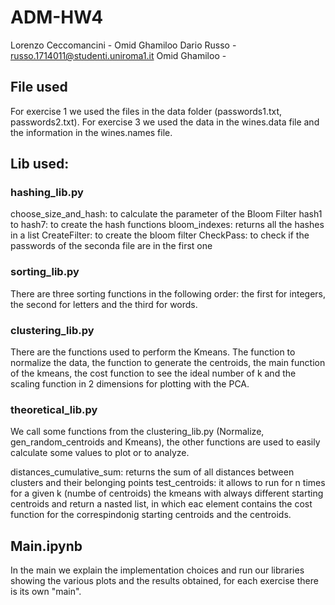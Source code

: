 # ADM-HW4

Lorenzo Ceccomancini - Omid Ghamiloo
Dario Russo - russo.1714011@studenti.uniroma1.it
Omid Ghamiloo - 


## File used
For exercise 1 we used the files in the data folder (passwords1.txt, passwords2.txt).
For exercise 3 we used the data in the wines.data file and the information in the wines.names file.

## Lib used:

### hashing_lib.py
choose_size_and_hash: to calculate the parameter of the Bloom Filter
hash1 to hash7: to create the hash functions
bloom_indexes: returns all the hashes in a list
CreateFilter: to create the bloom filter
CheckPass: to check if the passwords of the seconda file are in the first one

### sorting_lib.py
There are three sorting functions in the following order: the first for integers, the second for letters and the third for words.

### clustering_lib.py
There are the functions used to perform the Kmeans.
The function to normalize the data, the function to generate the centroids, the main function of the kmeans,
the cost function to see the ideal number of k and the scaling function in 2 dimensions for plotting with the PCA.

### theoretical_lib.py
We call some functions from the clustering_lib.py (Normalize, gen_random_centroids and Kmeans), the other functions are used to easily calculate some values to plot or to analyze.

distances_cumulative_sum: returns the sum of all distances between clusters and their belonging points
test_centroids: it allows to run for n times for a given k (numbe of centroids) the kmeans with always different starting centroids and return a nasted list, in which eac element contains the cost function for the correspindonig starting centroids and the centroids.

## Main.ipynb
In the main we explain the implementation choices and run our libraries showing the various plots and the results obtained, for each exercise there is its own "main".
